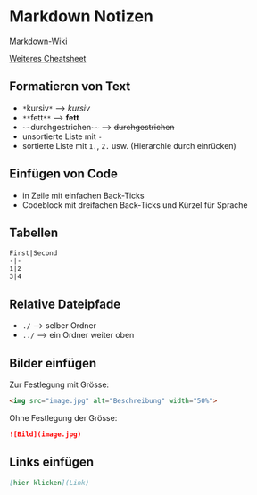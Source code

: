 # Markdown Notizen

[Markdown-Wiki](https://docs.github.com/de/get-started/writing-on-github/getting-started-with-writing-and-formatting-on-github/basic-writing-and-formatting-syntax) 

[Weiteres Cheatsheet](https://github.com/adam-p/markdown-here/wiki/Markdown-Cheatsheet)

## Formatieren von Text
- `*`kursiv`*` --> *kursiv*
- `**`fett`**` --> **fett**
- `~~`durchgestrichen`~~` --> ~~durchgestrichen~~
- unsortierte Liste mit `-` 
- sortierte Liste mit `1.`, `2.` usw. (Hierarchie durch einrücken)

## Einfügen von Code
- in Zeile mit einfachen Back-Ticks
- Codeblock mit dreifachen Back-Ticks und Kürzel für Sprache

## Tabellen

```
First|Second
-|-
1|2
3|4
```
## Relative Dateipfade
- `./` --> selber Ordner
- `../` --> ein Ordner weiter oben

## Bilder einfügen
Zur Festlegung mit Grösse:
```html
<img src="image.jpg" alt="Beschreibung" width="50%"> 
```
Ohne Festlegung der Grösse:
```markdown
![Bild](image.jpg)
```

## Links einfügen
```markdown
[hier klicken](Link)
```


